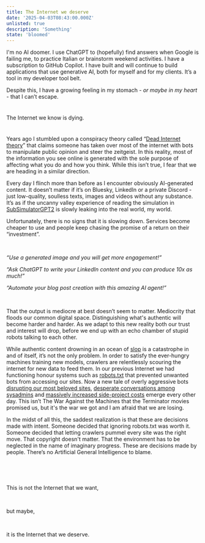 ```yaml
---
title: The Internet we deserve
date: '2025-04-03T08:43:00.000Z'
unlisted: true
description: 'Something'
state: 'bloomed'
---
```


I'm no AI doomer. I use ChatGPT to (hopefully) find answers when Google is failing me, to practice Italian or brainstorm weekend activities. I have a subscription to GitHub Copilot. I have built and will continue to build applications that use generative AI, both for myself and for my clients. It’s a tool in my developer tool belt.

Despite this, I have a growing feeling in my stomach - _or maybe in my heart_ - that I can’t escape.

<div style="height: 1.5rem;"></div>
The Internet we know is dying.
<div style="height: 1.5rem;"></div>

Years ago I stumbled upon a conspiracy theory called “[Dead Internet theory](https://en.wikipedia.org/wiki/Dead_Internet_theory)” that claims someone has taken over most of the internet with bots to manipulate public opinion and steer the zeitgeist. In this reality, most of the information you see online is generated with the sole purpose of affecting what you do and how you think. While this isn’t true, I fear that we are heading in a similar direction.

Every day I flinch more than before as I encounter obviously AI-generated content. It doesn’t matter if it’s on Bluesky, LinkedIn or a private Discord - just low-quality, soulless texts, images and videos without any substance. It’s as if the uncanny valley experience of reading the simulation in [SubSimulatorGPT2](https://old.reddit.com/r/SubSimulatorGPT2/) is slowly leaking into the real world, my world.

Unfortunately, there is no signs that it is slowing down. Services become cheaper to use and people keep chasing the promise of a return on their “investment”.

<div style="height: 1rem;"></div>

_“Use a generated image and you will get more engagement!”_

_“Ask ChatGPT to write your LinkedIn content and you can produce 10x as much!”_

_“Automate your blog post creation with this amazing AI agent!”_

<div style="height: 1rem;"></div>

That the output is mediocre at best doesn’t seem to matter. Mediocrity that floods our common digital space. Distinguishing what's authentic will become harder and harder. As we adapt to this new reality both our trust and interest will drop, before we end up with an echo chamber of stupid robots talking to each other.

While authentic content drowning in an ocean of [slop](https://en.wikipedia.org/wiki/AI_slop) is a catastrophe in and of itself, it’s not the only problem. In order to satisfy the ever-hungry machines training new models, crawlers are relentlessly scouring the internet for new data to feed them. In our previous Internet we had functioning honour systems such as [robots.txt](https://en.wikipedia.org/wiki/Robots.txt) that prevented unwanted bots from accessing our sites. Now a new tale of overly aggressive bots [disrupting our most beloved sites](https://www.engadget.com/ai/wikipedia-is-struggling-with-voracious-ai-bot-crawlers-121546854.html), [desperate conversations among sysadmins](https://drewdevault.com/2025/03/17/2025-03-17-Stop-externalizing-your-costs-on-me.html) and [massively increased side-project costs](https://bsky.app/profile/gergely.pragmaticengineer.com/post/3llt2p7vgv223) emerge every other day. This isn’t The War Against the Machines that the Terminator movies promised us, but it's the war we got and I am afraid that we are losing.

In the midst of all this, the saddest realization is that these are decisions made with intent. Someone decided that ignoring robots.txt was worth it. Someone decided that letting crawlers pummel every site was the right move. That copyright doesn't matter. That the environment has to be neglected in the name of imaginary progress. These are decisions made by people. There’s no Artificial General Intelligence to blame.

<div style="height: 3rem;"></div>

This is not the Internet that we want,

<div style="height: 1rem;"></div>

but maybe,

<div style="height: 1rem;"></div>

it is the Internet that we deserve.